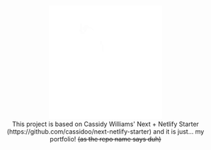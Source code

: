<p align="center">
  <img src="https://github.com/nocategory/nocategory/blob/master/avatar.gif" />
  <br />
  This project is based on Cassidy Williams' Next + Netlify Starter (https://github.com/cassidoo/next-netlify-starter) and it is just... my portfolio! <strike>(as the repo name says duh)</strike>
</p>
